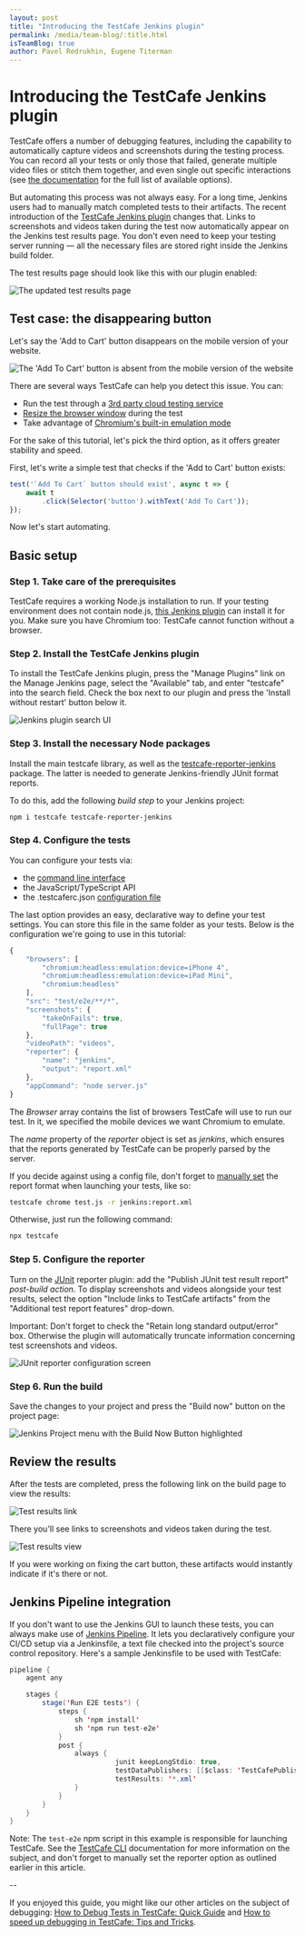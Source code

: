 ```yaml
---
layout: post
title: "Introducing the TestCafe Jenkins plugin"
permalink: /media/team-blog/:title.html
isTeamBlog: true
author: Pavel Redrukhin, Eugene Titerman
---
```

# Introducing the TestCafe Jenkins plugin

TestCafe offers a number of debugging features, including the capability to automatically capture videos and screenshots during the testing process. You can record all your tests or only those that failed, generate multiple video files or stitch them together, and even single out specific interactions (see [the documentation](https://devexpress.github.io/testcafe/documentation/guides/advanced-guides/screenshots-and-videos.html) for the full list of available options).

But automating this process was not always easy. For a long time, Jenkins users had to manually match completed tests to their artifacts. The recent introduction of the [TestCafe Jenkins plugin](https://plugins.jenkins.io/testcafe/) changes that. Links to screenshots and videos taken during the test now automatically appear on the Jenkins test results page. You don't even need to keep your testing server running — all the necessary files are stored right inside the Jenkins build folder.

<!--more-->

The test results page should look like this with our plugin enabled:

![The updated test results page](/testcafe/images/jenkins-plugin/test-results-page.png)

## Test case: the disappearing button

Let's say the 'Add to Cart' button disappears on the mobile version of your website.

![The 'Add To Cart' button is absent from the mobile version of the website](/testcafe/images/jenkins-plugin/button-example.png)

There are several ways TestCafe can help you detect this issue. You can:

* Run the test through a [3rd party cloud testing service](https://devexpress.github.io/testcafe/documentation/guides/concepts/browsers.html#browsers-in-cloud-testing-services)
* [Resize the browser window](https://devexpress.github.io/testcafe/documentation/guides/basic-guides/interact-with-the-page.html#resize-window) during the test
* Take advantage of [Chromium's built-in emulation mode](https://devexpress.github.io/testcafe/documentation/guides/concepts/browsers.html#use-chromium-device-emulation)

For the sake of this tutorial, let's pick the third option, as it offers greater stability and speed.

First, let's write a simple test that checks if the 'Add to Cart' button exists:

```js
test('`Add To Cart` button should exist', async t => {
    await t
        .click(Selector('button').withText('Add To Cart'));
});
```

Now let's start automating.

## Basic setup

### Step 1. Take care of the prerequisites

TestCafe requires a working Node.js installation to run. If your testing environment does not contain node.js, [this Jenkins plugin](https://plugins.jenkins.io/nodejs/) can install it for you. Make sure you have Chromium too: TestCafe cannot function without a browser.

### Step 2. Install the TestCafe Jenkins plugin

To install the TestCafe Jenkins plugin, press the "Manage Plugins" link on the Manage Jenkins page, select the "Available" tab, and enter "testcafe" into the search field. Check the box next to our plugin and press the 'Install without restart' button below it.

![Jenkins plugin search UI](/testcafe/images/jenkins-plugin/plugin-search-ui.png)

### Step 3. Install the necessary Node packages

Install the main testcafe library, as well as the [testcafe-reporter-jenkins](https://www.npmjs.com/package/testcafe-reporter-jenkins) package. The latter is needed to generate Jenkins-friendly JUnit format reports.

To do this, add the following *build step* to your Jenkins project:

```bash
npm i testcafe testcafe-reporter-jenkins
```

### Step 4. Configure the tests

You can configure your tests via:

* the [command line interface](https://devexpress.github.io/testcafe/documentation/reference/command-line-interface.html)
* the JavaScript/TypeScript API
* the .testcaferc.json [configuration file](https://devexpress.github.io/testcafe/documentation/reference/configuration-file.html)

The last option provides an easy, declarative way to define your test settings. You can store this file in the same folder as your tests.  Below is the configuration we're going to use in this tutorial:

```js
{
    "browsers": [
        "chromium:headless:emulation:device=iPhone 4",
        "chromium:headless:emulation:device=iPad Mini",
        "chromium:headless"
    ],
    "src": "test/e2e/**/*",
    "screenshots": {
        "takeOnFails": true,
        "fullPage": true
    },
    "videoPath": "videos",
    "reporter": {
        "name": "jenkins",
        "output": "report.xml"
    },
    "appCommand": "node server.js"
}
```

The *Browser* array contains the list of browsers TestCafe will use to run our test. In it, we specified the mobile devices we want Chromium to emulate.

The *name* property of the *reporter* object is set as *jenkins*, which ensures that the reports generated by TestCafe can be properly parsed by the server.

If you decide against using a config file, don't forget to [manually set](https://devexpress.github.io/testcafe/documentation/reference/command-line-interface.html#-r-nameoutput---reporter-nameoutput) the report format when launching your tests, like so:

```bash
testcafe chrome test.js -r jenkins:report.xml
```

Otherwise, just run the following command:

```bash
npx testcafe
```

### Step 5. Configure the reporter

Turn on the [JUnit](https://plugins.jenkins.io/junit/) reporter plugin: add the "Publish JUnit test result report" *post-build action*. To display screenshots and videos alongside your test results, select the option "Include links to TestCafe artifacts" from the "Additional test report features" drop-down.

Important: Don't forget to check the "Retain long standard output/error" box. Otherwise the plugin will automatically truncate information concerning test screenshots and videos.

![JUnit reporter configuration screen](/testcafe/images/jenkins-plugin/junit-reporter-configuration.png)

### Step 6. Run the build

Save the changes to your project and press the "Build now" button on the project page:

![Jenkins Project menu with the Build Now Button highlighted](/testcafe/images/jenkins-plugin/build-now-button.png)

## Review the results

After the tests are completed, press the following link on the build page to view the results:

![Test results link](/testcafe/images/jenkins-plugin/test-results-link.png)

There you'll see links to screenshots and videos taken during the test.

![Test results view](/testcafe/images/jenkins-plugin/test-results-view.png)

If you were working on fixing the cart button, these artifacts would instantly indicate if it's there or not.

## Jenkins Pipeline integration

If you don't want to use the Jenkins GUI to launch these tests, you can always make use of [Jenkins Pipeline](https://www.jenkins.io/doc/book/pipeline/). It lets you declaratively configure your CI/CD setup via a Jenkinsfile, a text file checked into the project's source control repository. Here's a sample Jenkinsfile to be used with TestCafe:

```java
pipeline {
    agent any

    stages {
        stage('Run E2E tests') {
            steps {
                sh 'npm install'
                sh 'npm run test-e2e'
            }
            post {
                always {
                          junit keepLongStdio: true,
                          testDataPublishers: [[$class: 'TestCafePublisher']],
                          testResults: '*.xml'
                }
            }
        }
    }
}
```

Note: The `test-e2e` npm script in this example is responsible for launching TestCafe. See the [TestCafe CLI](https://devexpress.github.io/testcafe/documentation/reference/command-line-interface.html) documentation for more information on the subject, and don't forget to manually set the reporter option as outlined earlier in this article.

--

If you enjoyed this guide, you might like our other articles on the subject of debugging: [How to Debug Tests in TestCafe: Quick Guide](https://devexpress.github.io/testcafe/media/team-blog/how-to-debug-tests-in-testcafe-quick-guide.html) and [How to speed up debugging in TestCafe: Tips and Tricks](https://devexpress.github.io/testcafe/media/team-blog/how-to-speed-up-debugging-in-testcafe-tips-and-tricks.html).
